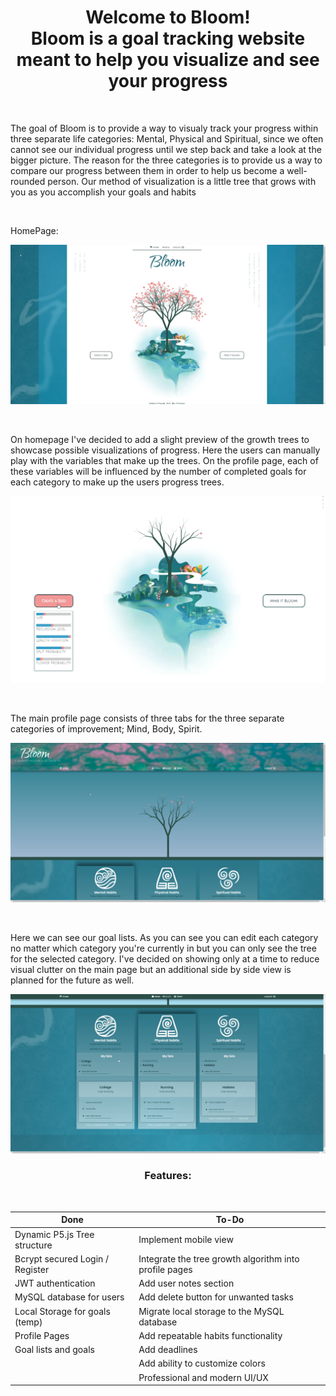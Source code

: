 <h1 align='center'>Welcome to Bloom!<br> Bloom is a goal tracking website meant to help you visualize and see your progress</h1>

&nbsp;

<p>The goal of Bloom is to provide a way to visualy track your progress within three separate life categories: Mental, Physical and Spiritual, since we often cannot see our individual progress until we step back and take a look at the bigger picture. The reason for the three categories is to provide us a way to compare our progress between them in order to help us become a well-rounded person. Our method of visualization is a little tree that grows with you as you accomplish your goals and habits </p>
           


&nbsp;



HomePage:
&nbsp;

![IMG1](BloomReadmeImages/1home.jpg "IMG 1")

&nbsp;

On homepage I've decided to add a slight preview of the growth trees to showcase possible visualizations of progress. Here the users can manually play with the variables that make up the trees. On the profile page, each of these variables will be influenced by the number of completed goals for each category to make up the users progress trees. 
&nbsp;

![IMG2](BloomReadmeImages/2Preview.png "IMG 2")

&nbsp;

The main profile page consists of three tabs for the three separate categories of improvement; Mind, Body, Spirit.
&nbsp;

![IMG3](BloomReadmeImages/3Profile.png "IMG 3")

&nbsp;

Here we can see our goal lists. As you can see you can edit each category no matter which category you're currently in but you can only see the tree for the selected category. I've decided on showing only at a time to reduce visual clutter on the main page but an additional side by side view is planned for the future as well.
&nbsp;

![IMG4](BloomReadmeImages/4Goals.jpg "IMG 4")


<h3 align='center'>Features:</h3> 
&nbsp;
&nbsp;

| Done  | To-Do |
| ------------- | ------------- |
| Dynamic P5.js Tree structure  | Implement mobile view  |
| Bcrypt secured Login / Register  | Integrate the tree growth algorithm into profile pages  |
| JWT authentication  | Add user notes section  |
| MySQL database for users  | Add delete button for unwanted tasks  |
| Local Storage for goals (temp)  | Migrate local storage to the MySQL database  |
| Profile Pages  | Add repeatable habits functionality  |
| Goal lists and goals  | Add deadlines  |
| | Add ability to customize colors  |
| | Professional and modern UI/UX  |

&nbsp;
